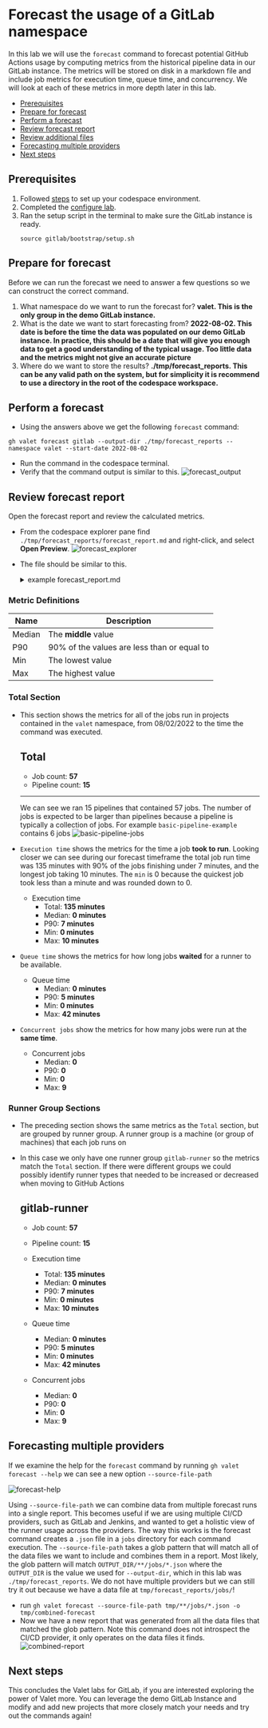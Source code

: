 # Forecast the usage of a GitLab namespace
In this lab we will use the `forecast` command to forecast potential GitHub Actions usage by computing metrics from the historical pipeline data in our GitLab instance.  The metrics will be stored on disk in a markdown file and include job metrics for execution time, queue time, and concurrency.  We will look at each of these metrics in more depth later in this lab.

- [Prerequisites](#prerequisites)
- [Prepare for forecast](#prepare-for-forecast)
- [Perform a forecast](#perform-a-forecast)
- [Review forecast report](#review-forecast-report)
- [Review additional files](#review-additional-files)
- [Forecasting multiple providers](#forecasting-multiple-providers)
- [Next steps](#next-steps)

## Prerequisites

1. Followed [steps](../gitlab#readme) to set up your codespace environment.
2. Completed the [configure lab](../gitlab/valet-configure-lab.md).
3. Ran the setup script in the terminal to make sure the GitLab instance is ready.
   ```
   source gitlab/bootstrap/setup.sh
   ```

## Prepare for forecast
Before we can run the forecast we need to answer a few questions so we can construct the correct command.
1) What namespace do we want to run the forecast for?  __valet. This is the only group in the demo GitLab instance.__
2) What is the date we want to start forecasting from?  __2022-08-02. This date is before the time the data was populated on our demo GitLab instance. In practice, this should be a date that will give you enough data to get a good understanding of the typical usage.  Too little data and the metrics might not give an accurate picture__
3) Where do we want to store the results? __./tmp/forecast_reports. This can be any valid path on the system, but for simplicity it is recommend to use a directory in the root of the codespace workspace.__

## Perform a forecast
- Using the answers above we get the following `forecast` command:
```
gh valet forecast gitlab --output-dir ./tmp/forecast_reports --namespace valet --start-date 2022-08-02
```
- Run the command in the codespace terminal.
- Verify that the command output is similar to this.
  ![forecast_output](https://user-images.githubusercontent.com/18723510/185232893-1ed46bca-f310-47dc-804c-40c13737f231.png)

## Review forecast report
Open the forecast report and review the calculated metrics. 
- From the codespace explorer pane find `./tmp/forecast_reports/forecast_report.md` and right-click, and select __Open Preview__.
  ![forecast_explorer](https://user-images.githubusercontent.com/18723510/185234641-948a551b-316f-4cce-9e7d-4c078ae11a04.png)
- The file should be similar to this.
  <details>
  <summary>example forecast_report.md</summary>
  
  # Forecast report for [GitLab](http://localhost/valet)

  - Valet version: **0.1.0.13432(03b5bc9370a8f0073c0cc1a4b25f6b81d0005c0f)**
  - Performed at: **8/17/22 at 20:00**
  - Date range: **2/8/22 - 8/17/22**

  ## Total

  - Job count: **57**
  - Pipeline count: **15**

  - Execution time

    - Total: **135 minutes**
    - Median: **0 minutes**
    - P90: **7 minutes**
    - Min: **0 minutes**
    - Max: **10 minutes**

  - Queue time

    - Median: **0 minutes**
    - P90: **5 minutes**
    - Min: **0 minutes**
    - Max: **42 minutes**

  - Concurrent jobs

    - Median: **0**
    - P90: **0**
    - Min: **0**
    - Max: **9**

  ---

  ## gitlab-runner

  - Job count: **57**
  - Pipeline count: **15**

  - Execution time

    - Total: **135 minutes**
    - Median: **0 minutes**
    - P90: **7 minutes**
    - Min: **0 minutes**
    - Max: **10 minutes**

  - Queue time

    - Median: **0 minutes**
    - P90: **5 minutes**
    - Min: **0 minutes**
    - Max: **42 minutes**

  - Concurrent jobs

    - Median: **0**
    - P90: **0**
    - Min: **0**
    - Max: **9**

  > Note: Concurrent jobs are calculated by using a sliding window of 1m 0s.
   
  </details>
  
### Metric Definitions
|  Name | Description |
| ----- | ----------- |
| Median | The __middle__ value |
| P90 | 90% of the values are less than or equal to |
| Min | The lowest value |
| Max | The highest value |
   
### Total Section
- This section shows the metrics for all of the jobs run in projects contained in the `valet` namespace, from 08/02/2022 to the time the command was executed. 
   ## Total

   - Job count: **57**
   - Pipeline count: **15**
   ---
  We can see we ran 15 pipelines that contained 57 jobs.  The number of jobs is expected to be larger than pipelines because a pipeline is typically a collection of jobs. For example `basic-pipeline-example` contains 6 jobs
  ![basic-pipeline-jobs](https://user-images.githubusercontent.com/18723510/185423928-ec1b13b5-01fc-4e48-bbe5-0a77be7cecea.png)

-  `Execution time` shows the metrics for the time a job __took to run__. Looking closer we can see during our forecast timeframe the total job run time was 135 minutes with 90% of the jobs finishing under 7 minutes, and the longest job taking 10 minutes.  The `min` is 0 because the quickest job took less than a minute and was rounded down to 0.
     - Execution time
       - Total: **135 minutes**
       - Median: **0 minutes**
       - P90: **7 minutes**
       - Min: **0 minutes**
       - Max: **10 minutes**
    
- `Queue time` shows the metrics for how long jobs __waited__ for a runner to be available.  
     - Queue time
       - Median: **0 minutes**
       - P90: **5 minutes**
       - Min: **0 minutes**
       - Max: **42 minutes**
- `Concurrent jobs` show the metrics for how many jobs were run at the __same time__.
     - Concurrent jobs
       - Median: **0**
       - P90: **0**
       - Min: **0**
       - Max: **9**
### Runner Group Sections
- The preceding section shows the same metrics as the `Total` section, but are grouped by runner group. A runner group is a machine (or group of machines) that each job runs on
- In this case we only have one runner group `gitlab-runner` so the metrics match the `Total` section. If there were different groups we could possibly identify runner types that needed to be increased or decreased when moving to GitHub Actions
  ## gitlab-runner

   - Job count: **57**
   - Pipeline count: **15**

   - Execution time
     - Total: **135 minutes**
     - Median: **0 minutes**
     - P90: **7 minutes**
     - Min: **0 minutes**
     - Max: **10 minutes**

   - Queue time
     - Median: **0 minutes**
     - P90: **5 minutes**
     - Min: **0 minutes**
     - Max: **42 minutes**

   - Concurrent jobs
     - Median: **0**
     - P90: **0**
     - Min: **0**
     - Max: **9**

## Forecasting multiple providers
If we examine the help for the `forecast` command by running `gh valet forecast --help` we can see a new option `--source-file-path`

![forecast-help](https://user-images.githubusercontent.com/18723510/185643813-8a56710a-b5e6-4f62-a073-67d548cade1c.png)

Using `--source-file-path` we can combine data from multiple forecast runs into a single report.  This becomes useful if we are using multiple CI/CD providers, such as GitLab and Jenkins, and wanted to get a holistic view of the runner usage across the providers.  The way this works is the forecast command creates a `.json` file in a `jobs` directory for each command execution.  The `--source-file-path` takes a glob pattern that will match all of the data files we want to include and combines them in a report. Most likely, the glob pattern will match `OUTPUT_DIR/**/jobs/*.json` where the `OUTPUT_DIR` is the value we used for `--output-dir`, which in this lab was `./tmp/forecast_reports`. We do not have multiple providers but we can still try it out because we have a data file at `tmp/forecast_reports/jobs/`!
- run `gh valet forecast --source-file-path tmp/**/jobs/*.json -o tmp/combined-forecast`
- Now we have a new report that was generated from all the data files that matched the glob pattern. Note this command does not introspect the CI/CD provider, it only operates on the data files it finds.  
![combined-report](https://user-images.githubusercontent.com/18723510/185647504-ada354ed-4ac7-4d43-b2d5-e5f9cd1656dd.png)

## Next steps
This concludes the Valet labs for GitLab, if you are interested exploring the power of Valet more.  You can leverage the demo GitLab Instance and modify and add new projects that more closely match your needs and try out the commands again! 
